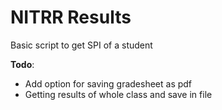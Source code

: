 # NITRR Results

Basic script to get SPI of a student

**Todo**:

- Add option for saving gradesheet as pdf
- Getting results of whole class and save in file